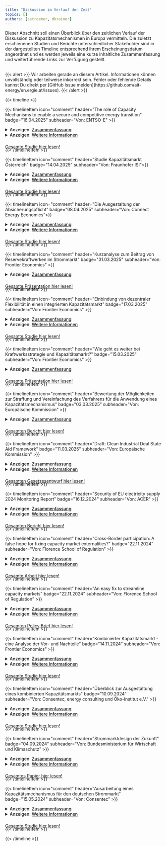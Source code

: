 ```yaml
---
title: "Diskussion im Verlauf der Zeit"
topics: [] 
authors: [sstroemer, dkrainer]
---
```

Dieser Abschnitt soll einen Überblick über den zeitlichen Verlauf der Diskussion zu Kapazitätsmechanismen in Europa vermitteln. Die zuletzt erschienenen Studien
und Berichte unterschiedlicher Stakeholder sind in der dargestellten Timeline entsprechend ihrem Erscheinungsdatum angeordnet und es werden jeweils eine kurze inhaltliche Zusammenfassung und weiterführende Links zur Verfügung gestellt. 

<br>
{{< alert >}}
Wir arbeiten gerade an diesem Artikel. Informationen können unvollständig oder teilweise inkorrekt sein. Fehler oder fehlende Details kannst Du direkt per [GitHub Issue melden](https://github.com/ait-energy/en.ergie.at/issues).
{{< /alert >}}
<br>


{{< timeline >}}





<!-- ===================================== ENTSOE Policy Paper on CM =================================================================== -->

{{< timelineItem icon="comment" header="The role of Capacity Mechanisms to enable a secure and competitive energy transition" badge="16.04.2025" subheader="Von: ENTSO-E" >}}

<div style="margin-bottom: -1.5em;">
  <details>
    <summary><span style="cursor: pointer; font-weight: 500;">Anzeigen: <u>Zusammenfassung</u></span></summary>
  <blockquote>
  Das ENTSO-E-Positionspapier diskutiert die Rolle von Kapazitätsmechanismen (KMs) in Europa. Kapazitätsmechanismen, die früher als temporäre Lösungen galten, werden nun als potenzielle strukturelle Bestandteile der Strommärkte betrachtet. Das Papier skizziert zentrale Gestaltungsprinzipien für effektive KMs. Es betont außerdem die Bedeutung grenzüberschreitender Teilnahme und Koordination der Übertragungsnetzbetreiber (TSOs). ENTSO-E formuliert Empfehlungen an politische Entscheidungstäger, um KMs mit übergeordneten Zielen wie Dekarbonisierung und Marktintegration in Einklang zu bringen.
  </blockquote>
</details>

<details>
    <summary><span style="cursor: pointer; font-weight: 500;">Anzeigen: <u>Weitere Informationen</u></span></summary>
    <ul>
     <li><a href="https://www.entsoe.eu/2025/04/16/entso-e-paper-on-the-role-of-capacity-mechanisms-to-enable-a-secure-and-competitive-energy-transition/" target="_blank">ENTSO-E Paper on the role of Capacity Mechanisms to enable a secure and competitive energy transition</a></li>
    </ul>
  </details>
   <a href="https://eepublicdownloads.blob.core.windows.net/public-cdn-container/clean-documents/Publications/Position%20papers%20and%20reports/2025/entso-e_pp_capacity_mechanisms_250415.pdf" class="bg-primary-100 dark:bg-primary-300 rounded-md font-semibold text-center text-neutral-800 dark:text-neutral-800" style="display: block; width: 100%; margin-top: 1.5em" target="_blank">Gesamte Studie hier lesen!</a>
</div>

{{< /timelineItem >}}
<!-- ===================================== Studie Kapazitätsmarkt Österrreich =================================================================== -->

{{< timelineItem icon="comment" header="Studie Kapazitätsmarkt Österreich" badge="14.04.2025" subheader="Von: Fraunhofer ISI">}}

<div style="margin-bottom: -1.5em;">
  <details>
    <summary><span style="cursor: pointer; font-weight: 500;">Anzeigen: <u>Zusammenfassung</u></span></summary>
    <blockquote>
    Die Studie analysiert die Notwendigkeit und Ausgestaltung eines Kapazitätsmechanismus für den österreichischen Strommarkt. Die Autoren schlagen einen kombinierten Kapazitätsmarkt vor, der zentrale und dezentrale Elemente integriert, um Versorgungssicherheit und Investitionsanreize zu gewährleisten. 
    <blockquote>
  </details>

  <details>
    <summary><span style="cursor: pointer; font-weight: 500;">Anzeigen: <u>Weitere Informationen</u></span></summary>
    <ul>
      <li><a href="https://positionen.wienenergie.at/studien/kapazitaetsmarkt-studie/" target="_blank">Ein kombinierter Kapazitätsmarkt für Österreich</a></li>
      <li><a href="https://positionen.wienenergie.at/blog/nachbericht-11-energiewirtschaftliches-kolloquium/" target="_blank">Nachbericht zum 11. Energiewirtschaftlichen Kolloquium der Wien Energie</a></li>
    </ul>
  </details>

  <a href="https://positionen.wienenergie.at/wp-content/uploads/2025/05/Kapazitaetsmarkt-Oesterreich_Fraunhofer-ISI.pdf" class="bg-primary-100 dark:bg-primary-300 rounded-md font-semibold text-center text-neutral-800 dark:text-neutral-800" style="display: block; width: 100%; margin-top: 1.5em" target="_blank">Gesamte Studie hier lesen!</a>
</div>

{{< /timelineItem >}}
<!-- ===================================== Studie Die Ausgestaltung der Absicherungspflicht =================================================================== -->
{{< timelineItem icon="comment" header="Die Ausgestaltung der Absicherungspflicht" badge="08.04.2025" subheader="Von: Connect Energy Economics">}}

<div style="margin-bottom: -1.5em;">
  <details>
    <summary><span style="cursor: pointer; font-weight: 500;">Anzeigen: <u>Zusammenfassung</u></span></summary>
    <blockquote>
    Im Auftrag des BNE Bundesverband neue Energiewirtschaft e.V., der DIHK Deutsche Industrie- und Handelskammer, Die Familienunternehmer e.V., der EEX European Energy Exchange AG, der VEA Bundesverband der Energie-Abnehmer e.V. und des ZVEI Verband der Elektro- und Digitalindustrie e.V. hat Connect Energy Economics eine konkrete Ausgestaltung der Absicherungspflicht erarbeitet. Die Absicherungspflicht wird dabei als Alternative zu einem Kapazitätsmarkt in Deutschland hervorgehoben. Sie soll bestehende Marktprozesse ergänzen, indem eine frühzeitige Absicherung der Stromnachfrage die Vorhaltung steuerbarer Leistung in einem technologieoffenen Wettbewerb anreizt.
    <blockquote>
  </details>

  <details>
    <summary><span style="cursor: pointer; font-weight: 500;">Anzeigen: <u>Weitere Informationen</u></span></summary>
    <ul>
      <li><a href="https://www.connect-ee.com/2025/04/08/studie-die-ausgestaltung-der-absicherungspflicht/" target="_blank">Studie: Die Ausgestaltung der Absicherungspflicht</a></li>
    </ul>
  </details>

  <a href="https://www.connect-ee.com/wp-content/uploads/2025/04/Connect_Ausgestaltung_der_Absicherungspflicht_2025.pdf" class="bg-primary-100 dark:bg-primary-300 rounded-md font-semibold text-center text-neutral-800 dark:text-neutral-800" style="display: block; width: 100%; margin-top: 1.5em" target="_blank">Gesamte Studie hier lesen!</a>
</div>

{{< /timelineItem >}}
<!-- ===================================== Frontier Economics DE:Rückkehr SR in Markt =================================================================== -->

{{< timelineItem icon="comment" header="Kurzanalyse zum Beitrag von Reservekraftwerken im Strommarkt" badge="31.03.2025" subheader="Von: Frontier Economics" >}}
<div style="margin-bottom: -1.5em;">
  <details>
    <summary><span style="cursor: pointer; font-weight: 500;">Anzeigen: <u>Zusammenfassung</u></span></summary>
    <blockquote>
In dieser Präsentation von Frontier Economics wird die Idee der deutschen Bundesregierung analysiert, Kraftwerke in der Strategischen Reserve zur Stabilisierung der Strompreise einzusetzen. In der statischen Analyse zeigt sich eine Reduzierung der Großhandelsstrompreise um 4&nbsp;€/MWh im Jahresmittel. Gleichzeitig verdrängt bzw. ersetzt die Rückkehr der Kraftwerke aus der Strategischen Reserve Investitionen, die ansonsten getätigt worden wären. Die dynamische Analyse weist hingegen eine moderate Reduzierung der Strompreise um weniger als 1&nbsp;€/MWh auf, wobei sich die Preisveränderung vor allem auf die teuersten Stunden konzentriert.
    </blockquote>
  </details>
<a href="https://media.licdn.com/dms/document/media/v2/D4E1FAQHPTz0fEwjkJg/feedshare-document-pdf-analyzed/B4EZXsSkRnGwAY-/0/1743426051155?e=1749081600&v=beta&t=iaKW1qnlgIGrRdbx79oKR-B3EWJ-hrh3UFbAjtG_UKs" class="bg-primary-100 dark:bg-primary-300 rounded-md font-semibold text-center text-neutral-800 dark:text-neutral-800" style="display: block; width: 100%; margin-top: 1.5em" target="_blank">Gesamte Präsentation hier lesen!</a>
</div>

{{< /timelineItem >}}

<!-- ===================================== Frontier Economics DR in CMs =================================================================== -->

{{< timelineItem icon="comment" header="Einbindung von dezentraler Flexibilität in einen integrierten Kapazitätsmarkt" badge="17.03.2025" subheader="Von: Frontier Economics" >}}
<div style="margin-bottom: -1.5em;">
  <details>
    <summary><span style="cursor: pointer; font-weight: 500;">Anzeigen: <u>Zusammenfassung</u></span></summary>
    <blockquote>
    Die Kurzstudie analysiert die Integration dezentraler Flexibilitäten wie Speicher und Lastmanagement in einen Integrierten Kapazitätsmarkt (IKM). Sie empfiehlt einen technologieoffenen Ansatz mit zentralen Ausschreibungen, um Investitionssicherheit zu gewährleisten und Flexibilitäten effizient einzubinden. Durch explizite Anreize in den Ausschreibungen sowie durch dynamische Umlagesysteme können dezentrale Flexibilitäten aktiviert werden. Internationale Erfahrungen zeigen, dass zentrale Märkte Flexibilität effektiv integrieren können, wenn geeignete Instrumente eingesetzt werden. 
    </blockquote>
  </details>
  <details>
  <summary><span style="cursor: pointer; font-weight: 500;">Anzeigen: <u>Weitere Informationen</u></span></summary>
  <ul>
    <li><a href="https://www.frontier-economics.com/de/de/nachrichten-einblicke/news/news-article-i21310-mittel-und-wege-zur-einbindung-von-dezentraler-flexibilitaet-in-einen-integrierten-kapazitaetsmarkt/#:~:text=In%20einer%20Studie%20f%C3%BCr%20den%20Bundesverband%20der%20Energie-,in%20einem%20integrierten%20Kapazit%C3%A4tsmarkt%20vielf%C3%A4ltig%20angereizt%20werden%20kann." target="_blank">Mittel und Wege zur Einbindung von dezentraler Flexibilität in einen integrierten Kapazitätsmarkt</a></li>
    <li><a href="https://www.bdew.de/service/publikationen/einbindung-dezentraler-flexibilitaet-in-einen-integrierten-kapazitaetsmarkt/" target="_blank">Einbindung dezentraler Flexibilität in einen integrierten Kapazitätsmarkt</a></li>
  </ul>
  </details>
<a href="https://www.frontier-economics.com/media/yhoparih/frontier-economics-kurzstudie-fuer-bdew-zu-flexibilitaet-im-ikm-2025-03-15-stc.pdf" class="bg-primary-100 dark:bg-primary-300 rounded-md font-semibold text-center text-neutral-800 dark:text-neutral-800" style="display: block; width: 100%; margin-top: 1.5em" target="_blank">Gesamte Studie hier lesen!</a>
</div>

{{< /timelineItem >}}

<!-- ===================================== Frontier Economics DE:Kapazitätsmarkt + Kraftwerksstrategie neuer CM =================================================================== -->

{{< timelineItem icon="comment" header="Wie geht es weiter bei Kraftwerksstrategie und Kapazitätsmarkt?" badge="15.03.2025" subheader="Von: Frontier Economics" >}}
<div style="margin-bottom: -1.5em;">
  <details>
    <summary><span style="cursor: pointer; font-weight: 500;">Anzeigen: <u>Zusammenfassung</u></span></summary>
    <blockquote>
In dieser Präsentation von Frontier Economics wird ein kurzer Überblick über die bisherige Diskussion zur Einführung der Kraftwerksstrategie und eines Kapazitätsmarkts in Deutschland gegeben. Dabei werden die Pläne der gescheiterten Ampelkoalition beschrieben und analysiert, inwiefern sich diese unter der neuen Bundesregierung aus CDU, CSU und SPD ändern könnten. Frontier Economics gibt eine erste Einschätzung ab, wonach ein Festhalten der neuen Bundesregierung am kombinierten Kapazitätsmarkt als unwahrscheinlich gilt und stattdessen ein zentraler Kapazitätsmarkt als realistischer eingeschätzt wird.
    </blockquote>
  </details>
<a href="https://media.licdn.com/dms/document/media/v2/D4E1FAQEXU1ZuF_-ybg/feedshare-document-pdf-analyzed/B4EZWyo9paG0Ao-/0/1742458848752?e=1749081600&v=beta&t=zy78TDcjvJlTUhWQiPkTp0kwD1pI0ZWuZS7pCD3IeRw" class="bg-primary-100 dark:bg-primary-300 rounded-md font-semibold text-center text-neutral-800 dark:text-neutral-800" style="display: block; width: 100%; margin-top: 1.5em" target="_blank">Gesamte Präsentation hier lesen!</a>
</div>

{{< /timelineItem >}}

<!-- ===================================== European Comission Report on streamlining CMs =================================================================== -->

{{< timelineItem icon="comment" header="Bewertung der Möglichkeiten zur Straffung und Vereinfachung des Verfahrens für die Anwendung eines Kapazitätsmechanismus" badge="03.03.2025" subheader="Von: Europäische Kommission" >}}

<div style="margin-bottom: -1.5em;">
  <details>
    <summary><span style="cursor: pointer; font-weight: 500;">Anzeigen: <u>Zusammenfassung</u></span></summary>
  <blockquote>
    Der Bericht beschreibt den Status der Implementierung der EU Rahmenbedingungen bezüglich Kapazitätsmechanismen und den daraus gewonnenen "main lessons learned". Außerdem schlägt die EU Kommission Prozesse für die Straffung und Simplifizierung des Genehmigungsverfahrens für Kapazitätsmechanismen vor.  
  </blockquote>
</details>

<a href="https://eur-lex.europa.eu/legal-content/EN/TXT/?uri=CELEX:52025DC0065" class="bg-primary-100 dark:bg-primary-300 rounded-md font-semibold text-center text-neutral-800 dark:text-neutral-800" style="display: block; width: 100%; margin-top: 1.5em" target="_blank">Gesamten Bericht hier lesen!</a>
</div>

{{< /timelineItem >}}

<!-- ===================================== European Comission Draft Framework for State Aid measures =================================================================== -->

{{< timelineItem icon="comment" header="Draft: Clean Industrial Deal State Aid Framework" badge="11.03.2025" subheader="Von: Europäische Kommission" >}}

<div style="margin-bottom: -1.5em;">
  <details>
    <summary><span style="cursor: pointer; font-weight: 500;">Anzeigen: <u>Zusammenfassung</u></span></summary>
  <blockquote>
  Anhang 1 dieses Gesetzesentwurfs beschreibt die maßgeblichen Kriterien für eine zügige Bewertung und Genehmigung der Anfragen von Mitgliedstaaten zu Kapazitätsmechanismen durch die Kommission. Im Rahmen des beschleunigten Genehmigungsverfahrens gelten zwei Kapazitätsmechanismen als zulässig: eine strategische Reserve und ein marktweites zentrales Käufermodell. 
  </blockquote>
</details>
<details>
  <summary><span style="cursor: pointer; font-weight: 500;">Anzeigen: <u>Weitere Informationen</u></span></summary>
  <ul>
    <li><a href="https://competition-policy.ec.europa.eu/about/contribution-clean-just-and-competitive-transition/draft-clean-industrial-state-aid-framework-cisaf_en" target="_blank">Draft Clean Industrial State Aid Framework (CISAF)</a></li>
  </ul>
  <ul>
    <li><a href="https://competition-policy.ec.europa.eu/public-consultations/2025-cisaf_en" target="_blank">New State aid Framework accompanying the Clean Industrial Deal Communication</a></li>
  </ul>
  <ul>
    <li><a href="https://ec.europa.eu/commission/presscorner/detail/en/ip_25_652" target="_blank">Commission invites comments on the draft State aid Framework supporting the Clean Industrial Deal</a></li>
  </ul>
  </details>

<a href="https://competition-policy.ec.europa.eu/document/download/45b532ce-53fb-4907-975c-79edaa31a166_en?filename=2025_CISAF_draft_EC_communication.pdf" class="bg-primary-100 dark:bg-primary-300 rounded-md font-semibold text-center text-neutral-800 dark:text-neutral-800" style="display: block; width: 100%; margin-top: 1.5em" target="_blank">Gesamten Gesetzesentwurf hier lesen!</a>
</div>

{{< /timelineItem >}}

<!-- ===================================== ACER Security of Supply Monitoring Report 2024 =================================================================== -->

{{< timelineItem icon="comment" header="Security of EU electricity supply 2024 Monitoring Report" badge="16.12.2024" subheader="Von: ACER" >}}

<div style="margin-bottom: -1.5em;">
  <details>
    <summary><span style="cursor: pointer; font-weight: 500;">Anzeigen: <u>Zusammenfassung</u></span></summary>
  <blockquote>
  Der 2024 Monitoring Bericht zeigt auf, dass die Kosten für Kapazitätsmechanismen 2023 um 40% auf 7,4 Milliarden Euro angestiegen sind. Dabei entfallen 85% der Zahlungen für 2035 auf fossile Erzeuger, was die Dekarbonisierung behindern könnte. Weiters wird die Umsetzung des EU-Rahmens zur Versorgungssicherheit in den Mitgliedstaaten als uneinheitlich identifiziert. Insbesondere treten Unterschiede in der Berechnung der Angemessenheitsmetriken auf nationaler Ebene auf. Außerdem wurde der ERAA Bericht 2023 erstmals von ACER genehmigt, trotzdem ist noch weiterer Verbesserungsbedarf notwendig.
  </blockquote>
</details>

<details>
  <summary><span style="cursor: pointer; font-weight: 500;">Anzeigen: <u>Weitere Informationen</u></span></summary>
  <ul>
    <li><a href="https://www.acer.europa.eu/monitoring/MMR/security_EU_supply_2024" target="_blank">Security of EU electricity supply</a></li>
  </ul>
  </details>

<a href="https://www.acer.europa.eu/sites/default/files/documents/Publications/Security_of_EU_electricity_supply_2024.pdf" class="bg-primary-100 dark:bg-primary-300 rounded-md font-semibold text-center text-neutral-800 dark:text-neutral-800" style="display: block; width: 100%; margin-top: 1.5em" target="_blank">Gesamten Bericht hier lesen!</a>
</div>

{{< /timelineItem >}}

<!-- ===================================== Florence School of Regulation  Cross-Border participation =================================================================== -->

{{< timelineItem icon="comment" header="Cross-Border participation: A false hope for fixing capacity market externalities?" badge="22.11.2024" subheader="Von: Florence School of Regulation" >}}

<div style="margin-bottom: -1.5em;">
  <details>
    <summary><span style="cursor: pointer; font-weight: 500;">Anzeigen: <u>Zusammenfassung</u></span></summary>
In dieser Arbeit wird die Wirksamkeit von "expliziter" und "impliziter" grenzüberschreitender Teilnahme zur Begrenzung externer Effekte eines nationalen Kapazitätsmechanismus auf ein benachbartes System ohne eigenen Mechanismus untersucht. Die modellbasierten Analysen führen zu drei zentralen Ergebnissen: Erstens kann grenzüberschreitende Teilnahme die externen Auswirkungen auf Verbraucher, Erzeuger und Interkonnektoren im Nachbarsystem nicht vollständig kompensieren. Zweitens führen implizite und explizite grenzüberschreitende Teilnahme zu vergleichbaren Ergebnissen. Drittens können die grenzüberschreitenden Effekte nationaler Kapazitätsmärkte deren primäres Ziel – die Gewährleistung der Versorgungssicherheit – erheblich beeinträchtigen.
In dieser Arbeit wird die Wirksamkeit von „expliziter“ und „impliziter“ grenzüberschreitender Teilnahme zur Begrenzung externer Effekte eines nationalen Kapazitätsmechanismus auf ein benachbartes System ohne eigenen Mechanismus untersucht. Die modellbasierten Analysen führen zu drei zentralen Ergebnissen: Erstens kann grenzüberschreitende Teilnahme die externen Auswirkungen auf Verbraucher, Erzeuger und Interkonnektoren im Nachbarsystem nicht vollständig kompensieren. Zweitens führen implizite und explizite grenzüberschreitende Teilnahme zu vergleichbaren Ergebnissen. Drittens können die grenzüberschreitenden Effekte nationaler Kapazitätsmärkte deren primäres Ziel – die Gewährleistung der Versorgungssicherheit – erheblich beeinträchtigen.

Auf Grundlage dieser Befunde ziehen die Autoren zwei zentrale Schlussfolgerungen: Mittelfristig sollte sich die Europäische Union von rein national ausgestalteten Kapazitätsmechanismen zu einem europäisch koordinierten Angemessenheitsmechanismus weiterentwickeln, um Versorgungssicherheit effizient zu gewährleisten und negative grenzüberschreitende Effekte zu vermeiden. Kurzfristig erscheint aufgrund der einfacheren Umsetzbarkeit und der vergleichbaren Wirksamkeit eine Umstellung von expliziter auf implizite grenzüberschreitende Teilnahme in Kapazitätsmechanismen sinnvoll.
  </blockquote>
</details>

<details>
  <summary><span style="cursor: pointer; font-weight: 500;">Anzeigen: <u>Weitere Informationen</u></span></summary>
  <ul>
    <li><a href="https://fsr.eui.eu/publications/?handle=1814/77489#:~:text=In%20this%20paper%2C%20we%20assess%20the%20effectiveness%20of,on%20a%20neighboring%20system%20without%20any%20capacity%20mechanism." target="_blank">Cross-border participation: a false hope for fixing capacity market externalities?</a></li>
  </ul>
  </details>

<a href="https://cadmus.eui.eu/server/api/core/bitstreams/59f5ad95-8002-50dc-b5c8-ee0b8b39396f/content" class="bg-primary-100 dark:bg-primary-300 rounded-md font-semibold text-center text-neutral-800 dark:text-neutral-800" style="display: block; width: 100%; margin-top: 1.5em" target="_blank">Gesamte Arbeit hier lesen!</a>
</div>

{{< /timelineItem >}}

<!-- ===================================== Florence School of Regulation: An easy fix to streamline capacity markets =================================================================== -->

{{< timelineItem icon="comment" header="An easy fix to streamline capacity markets" badge="22.11.2024" subheader="Von: Florence School of Regulation" >}}

<div style="margin-bottom: -1.5em;">
  <details>
    <summary><span style="cursor: pointer; font-weight: 500;">Anzeigen: <u>Zusammenfassung</u></span></summary>
  <blockquote>
Dieser Policy Brief untersucht die Verpflichtung in einem Kapazitätsmechanismus explizite grenzüberschreitende Teilnahme zu ermöglichen und stellt deren Wirksamkeit bei der Minderung grenzüberschreitender Effekte infrage. Die Autoren gehen der Frage nach, ob diese Anforderung durch implizite Teilnahme ersetzt werden kann – ein Ansatz, der einfacher umzusetzen ist und vergleichbare Vorteile bietet. Ihre Analyse zeigt, dass die explizite Teilnahme komplex, kostenintensiv und häufig ineffektiv ist. Kurzfristig empfiehlt der Policy Brief, implizite Teilnahme zuzulassen. Langfristig sprechen sich die Autoren für eine Harmonisierung der Kapazitätsmechanismen auf europäischer Ebene aus, um grenzüberschreitende Effekte zu vermeiden und die Ressourcenbeschaffung in einem integrierten Strommarkt besser zu koordinieren.
  </blockquote>
</details>

<details>
  <summary><span style="cursor: pointer; font-weight: 500;">Anzeigen: <u>Weitere Informationen</u></span></summary>
  <ul>
    <li><a href="https://fsr.eui.eu/publications/?handle=1814/77492" target="_blank">An easy fix to streamline capacity markets</a></li>
  </ul>
  </details>

<a href="https://cadmus.eui.eu/server/api/core/bitstreams/9e1f872a-4169-5f12-a1dd-abf08c0e3de3/content" class="bg-primary-100 dark:bg-primary-300 rounded-md font-semibold text-center text-neutral-800 dark:text-neutral-800" style="display: block; width: 100%; margin-top: 1.5em" target="_blank">Gesamten Policy Brief hier lesen!</a>
</div>

{{< /timelineItem >}}
<!-- ===================================== Frontier Kombinierter Kapazitätsmarkt =================================================================== -->

{{< timelineItem icon="comment" header="Kombinierter Kapazitätsmarkt - eine Analyse der Vor- und Nachteile" badge="14.11.2024" subheader="Von: Frontier Economics" >}}

<div style="margin-bottom: -1.5em;">
  <details>
   <summary><span style="cursor: pointer; font-weight: 500;">Anzeigen: <u>Zusammenfassung</u></span></summary>
    <blockquote>
      Die Studie bewertet kritisch den vom (deutschen) Bundesministerium für Wirtschaft und Klimaschutz vorgeschlagenen Kombinierten Kapazitätsmarkt (KKM). Sie kommt zu dem Schluss, dass die erwarteten Vorteile des KKM, insbesondere im Hinblick auf die Einbindung dezentraler Flexibilitätsoptionen, in der Praxis voraussichtlich nicht realisiert werden. Die Studie hebt erhebliche Komplexitäten und praktische Nachteile des KKM hervor und schlägt stattdessen zentralisierte, umfassende Ausschreibungen als wirksameren Ansatz zur Sicherstellung von Investitionen und zur effizienten Integration flexibler Ressourcen vor.
    </blockquote>
  </details>

<details>
  <summary><span style="cursor: pointer; font-weight: 500;">Anzeigen: <u>Weitere Informationen</u></span></summary>
  <ul>
    <li><a href="https://www.frontier-economics.com/de/de/nachrichten-einblicke/news/news-article-i21042-kombinierter-kapazitaetsmarkt-fuer-deutschlands-strommarkt-warum-das-keine-gute-idee-ist/" target="_blank">Kombinierter Kapazitätsmarkt für Deutschlands Strommarkt– Warum das keine gute Idee ist</a></li>
  </ul>
</details>
<a href="https://www.frontier-economics.com/media/hqiiv3hf/frontier-economcis-kurzstudie-zum-kombinierten-kapazitaetsmarkt-14-11-2024-stc.pdf" class="bg-primary-100 dark:bg-primary-300 rounded-md font-semibold text-center text-neutral-800 dark:text-neutral-800" style="display: block; width: 100%; margin-top: 1.5em" target="_blank">Gesamte Studie hier lesen!</a>
</div>

{{< /timelineItem >}}

<!-- ===================================== Consentec Kombinierter Kapazitätsmarkt =================================================================== -->

{{< timelineItem icon="comment" header="Überblick zur Ausgestaltung eines kombinierten Kapazitätsmarkts" badge="10.09.2024" subheader="Von: Consentec, energy consulting und Öko-Institut e.V." >}}

<div style="margin-bottom: -1.5em;">
  <details>
   <summary><span style="cursor: pointer; font-weight: 500;">Anzeigen: <u>Zusammenfassung</u></span></summary>
    <blockquote>
      Die deutsche Bundesregierung plant die Einführung eines technologieneutralen Kapazitätsmechanismus, der ab 2028 in Betrieb gehen soll. Im Zentrum der aktuellen Diskussion steht die Auswahl eines geeigneten Modells. Diese Studie präsentiert den „Kombinierten Kapazitätsmarkt (KKM)“ als vielversprechenden Ansatz. Dieses Konzept vereint zentrale und dezentrale Marktelemente und kann – bei entsprechender Ausgestaltung – die jeweiligen Vorteile beider Systeme nutzen, während es deren Nachteile reduziert. Der KKM verspricht eine effektive Integration dezentraler Flexibilitätsoptionen sowie eine effiziente Nutzung von lokalem Wissen über die Entwicklung der Nachfrage. Gleichzeitig bietet er Investitionssicherheit für neue Kapazitäten und kann so einen stabilen Beitrag zur Versorgungssicherheit leisten.
    </blockquote>
  </details>

<details>
  <summary><span style="cursor: pointer; font-weight: 500;">Anzeigen: <u>Weitere Informationen</u></span></summary>
   <ul>
    <li><a href="https://consentec.de/beitrag/inputpapier-kombinierter-kapazitaetsmarkt-kkm-veroeffentlicht/" target="_blank">Inputpapier Kombinierter Kapazitätsmarkt (KKM) veröffentlicht</a></li>
  </ul>
  <ul>
    <li><a href="https://www.oeko.de/publikation/ueberblick-zur-ausgestaltung-eines-kombinierten-kapazitaetsmarkts/" target="_blank">Überblick zur Ausgestaltung eines kombinierten Kapazitätsmarkts</a></li>
  </ul>
  <ul>
    <li><a href="https://www.r2b-energy.com/inputpapier-zum-kombinierten-kapazitaetsmarkt-veroeffentlicht/" target="_blank">Inputpapier zum kombinierten Kapazitätsmarkt veröffentlicht</a></li>
  </ul>
  <ul>
    <li><a href="https://www.frontier-economics.com/de/de/nachrichten-einblicke/news/news-article-i20884-kombinierter-kapazitaetsmarkt-eine-gute-idee/" target="_blank">Kombinierter Kapazitätsmarkt – Eine gute Idee?</a></li>
  </ul>
    <ul>
    <li><a href="https://www.energate-messenger.de/news/246559/wie-der-kapazitaetsmarkt-der-zukunft-aussehen-koennte" target="_blank">Wie der Kapazitätsmarkt der Zukunft aussehen könnte</a></li>
  </ul>
</details>
<a href="https://www.bmwk.de/Redaktion/DE/Downloads/klimaschutz/ag3-inputpapier-kombinierter-kapazitaetsmarkt-kkm.pdf?__blob=publicationFile&v=6" class="bg-primary-100 dark:bg-primary-300 rounded-md font-semibold text-center text-neutral-800 dark:text-neutral-800" style="display: block; width: 100%; margin-top: 1.5em" target="_blank">Gesamte Studie hier lesen!</a>
</div>

{{< /timelineItem >}}

<!-- ===================================== BMWK Strommarktdesign der Zukunft =================================================================== -->

{{< timelineItem icon="comment" header="Strommarktdesign der Zukunft" badge="04.09.2024" subheader="Von: Bundesministerium für Wirtschaft und Klimaschutz" >}}

<div style="margin-bottom: -1.5em;">
  <details>
   <summary><span style="cursor: pointer; font-weight: 500;">Anzeigen: <u>Zusammenfassung</u></span></summary>
    <blockquote>
      In dem Papier Strommarktdesign der Zukunft stellt die deutsche Bundesregierung verschiedene Optionen für ein sicheres, bezahlbares und nachhaltiges Marktdesign vor und stellt diese zur Diskussion. Zur Sicherstellung der Finanzierung steuerbarer Kapazitäten werden vier Optionen diskutiert: Kapazitätsabsicherungsmechanismus durch Spitzenpreishedging, Dezentraler Kapazitätsmarkt, Zentraler Kapazitätsmarkt, Kombinierter Kapazitätsmarkt. Aus Sicht des BMWK wird zum Zeitpunkt der Veröffentlichung der Kombinierte Kapazitätsmarkt als die kosteneffizienteste Option bewertet, um die Versorgungssicherheit langfristig zu gewährleisten. 
    </blockquote>
  </details>

<details>
  <summary><span style="cursor: pointer; font-weight: 500;">Anzeigen: <u>Weitere Informationen</u></span></summary>
   <ul>
    <li><a href="https://www.bdew.de/presse/presseinformationen/kapazitaetsmarkt-muss-nun-zuegig-in-die-ausgestaltung-gehen/" target="_blank">Kapazitätsmarkt muss nun zügig in die Ausgestaltung gehen</a></li>
  </ul>
  <ul>
    <li><a href="https://www.bmwk.de/Redaktion/DE/Pressemitteilungen/2024/07/20240705-klimaneutrale-stromerzeugung-kraftwerkssicherheitsgesetz.html" target="_blank">Auf dem Weg zur klimaneutralen Stromerzeugung: Grünes Licht für Kraftwerkssicherheitsgesetz</a></li>
  </ul>
</details>
<a href="https://www.bmwk.de/Redaktion/DE/Publikationen/Energie/20240801-strommarktdesign-der-zukunft.pdf?__blob=publicationFile&v=18" class="bg-primary-100 dark:bg-primary-300 rounded-md font-semibold text-center text-neutral-800 dark:text-neutral-800" style="display: block; width: 100%; margin-top: 1.5em" target="_blank">Gesamtes Papier hier lesen!</a>
</div>

{{< /timelineItem >}}

<!-- ===================================== DE TSOs Studie zentraler KM =================================================================== -->

{{< timelineItem icon="comment" header="Ausarbeitung eines Kapazitätsmechanismus für den deutschen Strommarkt" badge="15.05.2024" subheader="Von: Consentec" >}}

<div style="margin-bottom: -1.5em;">
  <details>
   <summary><span style="cursor: pointer; font-weight: 500;">Anzeigen: <u>Zusammenfassung</u></span></summary>
    <blockquote>
      In der von den vier deutschen Übertragungsnetzbetreibern beauftragten Studie wird die Ausgestaltung eines umfassenden, zentralen Kapazitätsmarkt diskutiert. 
      50hertz, Amprion, TenneT and Transnet BW sprechen sich für einen zentralen Kapazitätsmarkt mit lokaler Komponente aus. Dabei sollen
      Ausschreibungen derart gestaltet sein, dass nicht nur die Verfügbarkeit von Leistung im gesamten Bundesgebiet beanreizt wird, sondern dass lokale Investitionsanreize entstehen.  Die vier deutschen Übertragungsnetzbetreiber erwarten sich durch die lokale Komponente eine Verringerung der CO2-Emissionen, des Redispatch- und Netzreservebedarfs, der Kosten für Systemdienstleistungen sowie folglich auch der Netzentgelte.
    </blockquote>
  </details>

<details>
  <summary><span style="cursor: pointer; font-weight: 500;">Anzeigen: <u>Weitere Informationen</u></span></summary>
  <ul>
    <li><a href="https://www.transnetbw.de/_Resources/Persistent/d/d/6/8/dd68e2b393600b80a2cd12f64f14db18745f0069/2024-05-15_4%C3%9CNB-Studie-zum-zentralen-Kapazit%C3%A4tsmarkt.pdf" target="_blank">Begleitschreiben zur STUDIE ZUM ZENTRALEN KAPAZITÄTSMARKT</a></li>
  </ul>
   <ul>
    <li><a href="https://www.netztransparenz.de/de-de/Strommarktdesign/Kapazit%C3%A4tsmechanismus/4%C3%9CNB-Studie-zur-Ausarbeitung-eines-Kapazit%C3%A4tsmechanismus-f%C3%BCr-den-deutschen-Strommarkt" target="_blank">4ÜNB-Studie zur Ausarbeitung eines Kapazitätsmechanismus für den deutschen Strommarkt</a></li>
  </ul>
  <ul>
    <li><a href="https://consentec.de/publikation/ausarbeitung-eines-kapazitaetsmechanismus-fuer-den-deutschen-strommarkt/" target="_blank">Ausarbeitung eines Kapazitätsmechanismus für den deutschen Strommarkt (consentec)</a></li>
  </ul>
  <ul>
    <li><a href="https://www.ecologic.eu/de/19626" target="_blank">Ausarbeitung eines Kapazitätsmechanismus für den deutschen Strommarkt (ecologic)</a></li>
  </ul>
</details>
<a href="https://www.ecologic.eu/sites/default/files/publication/2024/60019-Ausarbeitung-kapazitaetsmechanismus-deutscher-strommarkt.pdf" class="bg-primary-100 dark:bg-primary-300 rounded-md font-semibold text-center text-neutral-800 dark:text-neutral-800" style="display: block; width: 100%; margin-top: 1.5em" target="_blank">Gesamte Studie hier lesen!</a>
</div>

{{< /timelineItem >}}

{{< /timeline >}}